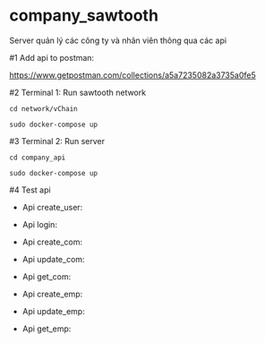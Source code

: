 # company_sawtooth

Server quản lý các công ty và nhân viên thông qua các api

#1 Add api to postman: 

https://www.getpostman.com/collections/a5a7235082a3735a0fe5

#2 Terminal 1: Run sawtooth network

`cd network/vChain`

`sudo docker-compose up`

#3 Terminal 2: Run server

`cd company_api`

`sudo docker-compose up`

#4 Test api

- Api create_user: 

- Api login: 

- Api create_com:

- Api update_com:

- Api get_com:

- Api create_emp:

- Api update_emp:

- Api get_emp:
